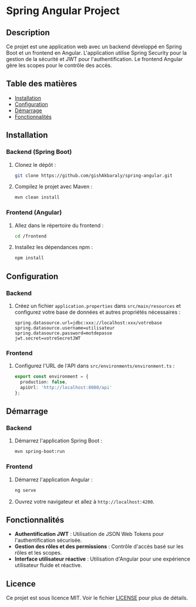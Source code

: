 # Spring Angular Project

## Description

Ce projet est une application web avec un backend développé en Spring Boot et un frontend en Angular. L'application utilise Spring Security pour la gestion de la sécurité et JWT pour l'authentification. Le frontend Angular gère les scopes pour le contrôle des accès.

## Table des matières

- [Installation](#installation)
- [Configuration](#configuration)
- [Démarrage](#démarrage)
- [Fonctionnalités](#fonctionnalités)

## Installation

### Backend (Spring Boot)

1. Clonez le dépôt :

    ```sh
    git clone https://github.com/gishAkbaraly/spring-angular.git
    ```

2. Compilez le projet avec Maven :

    ```sh
    mvn clean install
    ```

### Frontend (Angular)

1. Allez dans le répertoire du frontend :

    ```sh
    cd /frontend
    ```

2. Installez les dépendances npm :

    ```sh
    npm install
    ```

## Configuration

### Backend

1. Créez un fichier `application.properties` dans `src/main/resources` et configurez votre base de données et autres propriétés nécessaires :

    ```properties
    spring.datasource.url=jdbc:xxx://localhost:xxx/votrebase
    spring.datasource.username=utilisateur
    spring.datasource.password=motdepasse
    jwt.secret=votreSecretJWT
    ```

### Frontend

1. Configurez l'URL de l'API dans `src/environments/environment.ts` :

    ```typescript
    export const environment = {
      production: false,
      apiUrl: 'http://localhost:8080/api'
    };
    ```

## Démarrage

### Backend

1. Démarrez l'application Spring Boot :

    ```sh
    mvn spring-boot:run
    ```

### Frontend

1. Démarrez l'application Angular :

    ```sh
    ng serve
    ```

2. Ouvrez votre navigateur et allez à `http://localhost:4200`.

## Fonctionnalités

- **Authentification JWT** : Utilisation de JSON Web Tokens pour l'authentification sécurisée.
- **Gestion des rôles et des permissions** : Contrôle d'accès basé sur les rôles et les scopes.
- **Interface utilisateur réactive** : Utilisation d'Angular pour une expérience utilisateur fluide et réactive.



## Licence

Ce projet est sous licence MIT. Voir le fichier [LICENSE](LICENSE) pour plus de détails.
